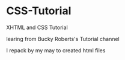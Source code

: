 # CSS-Tutorial

XHTML and CSS Tutorial

learing from Bucky Roberts's Tutorial channel

I repack by my may to created html files

